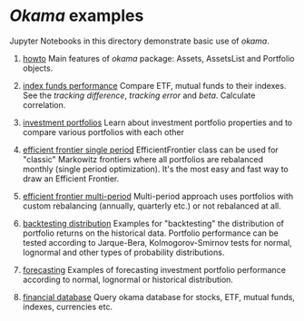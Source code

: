 # _Okama_ examples
Jupyter Notebooks in this directory demonstrate basic use of _okama_.

1. [howto](https://github.com/mbk-dev/okama/blob/master/examples/01%20howto.ipynb)
Main features of _okama_ package: Assets, AssetsList and Portfolio objects.
   
2. [index funds performance](https://github.com/mbk-dev/okama/blob/master/examples/02%20index%20funds%20perfomance.ipynb)
Compare ETF, mutual funds to their indexes. See the _tracking difference_, _tracking error_ and _beta_. 
   Calculate correlation. 
   
3. [investment portfolios](https://github.com/mbk-dev/okama/blob/master/examples/03%20investment%20portfolios.ipynb)
Learn about investment portfolio properties and to compare various portfolios with each other
   
4. [efficient frontier single period](https://github.com/mbk-dev/okama/blob/master/examples/04%20efficient%20frontier%20single%20period.ipynb)
EfficientFrontier class can be used for "classic" Markowitz frontiers where all portfolios are rebalanced monthly 
   (single period optimization). It's the most easy and fast way to draw an Efficient Frontier. 
   
5. [efficient frontier multi-period](https://github.com/mbk-dev/okama/blob/master/examples/05%20efficient%20frontier%20multi-period.ipynb)
Multi-period approach uses portfolios with custom rebalancing (annually, quarterly etc.) or not rebalanced at all.
   
6. [backtesting distribution](https://github.com/mbk-dev/okama/blob/master/examples/06%20backtesting%20distribution.ipynb)
Examples for "backtesting" the distribution of portfolio returns on the historical data. 
   Portfolio performance can be tested according to Jarque-Bera, Kolmogorov-Smirnov 
   tests for normal, lognormal and other types of probability distributions.
   
7. [forecasting](https://github.com/mbk-dev/okama/blob/master/examples/07%20forecasting.ipynb)
Examples of forecasting investment portfolio performance according to normal, lognormal or historical distribution.

8. [financial database](https://github.com/mbk-dev/okama/blob/master/examples/08%20financial%20database.ipynb)
Query okama database for stocks, ETF, mutual funds, indexes, currencies etc.
